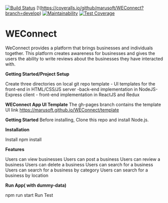 [![Build Status](https://travis-ci.org/marusoft/WEConnect.svg?branch=develop)](https://travis-ci.org/marusoft/WEConnect) [!(https://coveralls.io/github/marusoft/WEConnect?branch=develop) [![Maintainability](https://api.codeclimate.com/v1/badges/535a9d9f12d5605731d5/maintainability)](https://codeclimate.com/github/marusoft/WEConnect/maintainability) [![Test Coverage](https://api.codeclimate.com/v1/badges/535a9d9f12d5605731d5/test_coverage)](https://codeclimate.com/github/marusoft/WEConnect/test_coverage)


# WEConnect
WeConnect provides a platform that brings businesses and individuals together. This platform creates awareness for businesses and gives the users the ability to write reviews about the businesses they have interacted with.

**Getting Started/Project Setup**

Create three directories on local git repo
template - UI templates for the front-end in HTML/CSS/JS
server -back-end implementation in NodeJS-Express
client - front-end implementation in ReactJS and Redux



**WEConnect App UI Template**
The gh-pages branch contains the template UI link https://marusoft.github.io/WEConnect/template



**Getting Started**
Before installing, Clone this repo and install Node.js.

**Installation**

Install
npm install 

**Features**

Users can view businesses
Users can post a business
Users can review a business
Users can delete a business
Users can search for a business
Users can search for a business by category
Users can search for a business by location

**Run App( with dummy-data)**

npm run start
Run Test